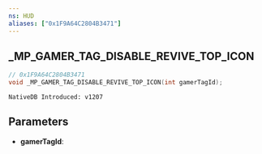 ```yaml
---
ns: HUD
aliases: ["0x1F9A64C2804B3471"]
---
```

## _MP_GAMER_TAG_DISABLE_REVIVE_TOP_ICON

```c
// 0x1F9A64C2804B3471
void _MP_GAMER_TAG_DISABLE_REVIVE_TOP_ICON(int gamerTagId);
```

```
NativeDB Introduced: v1207
```

## Parameters
* **gamerTagId**:
